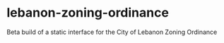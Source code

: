 # lebanon-zoning-ordinance
Beta build of a static interface for the City of Lebanon Zoning Ordinance
